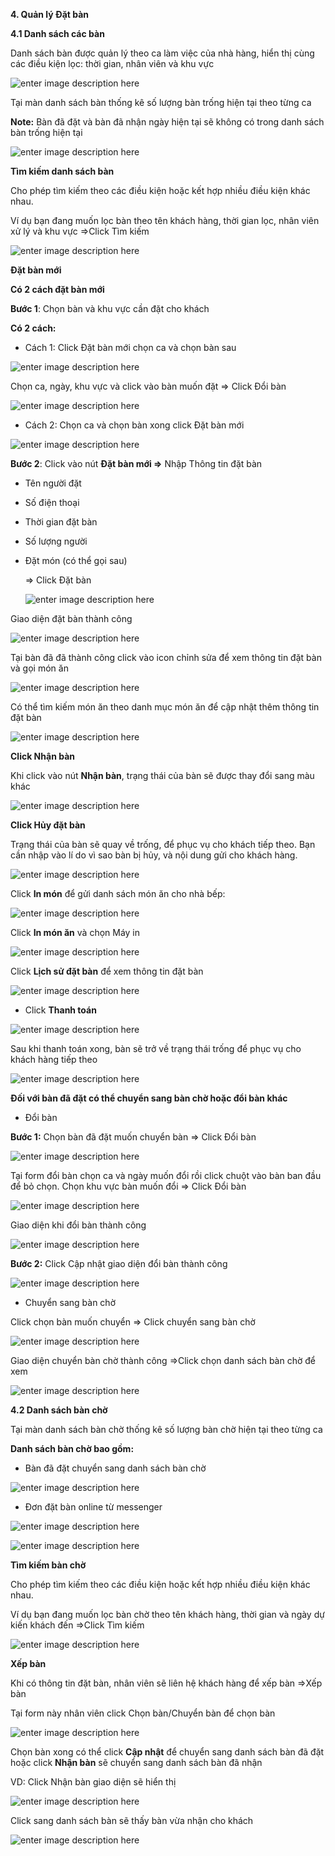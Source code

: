 


**4. Quản lý Đặt bàn**

**4.1 Danh sách các bàn**

Danh sách bàn được quản lý theo ca làm việc của nhà hàng, hiển thị 
cùng các điều kiện lọc: thời gian, nhân viên và khu vực

![enter image description here](https://static8.muarecdn.com/original/muare/images/2020/06/08/5625309_screenshot-79.png)

Tại màn danh sách bàn thống kê số lượng bàn trống hiện tại theo từng ca

**Note:** Bàn đã đặt và bàn đã nhận ngày hiện tại sẽ không có trong danh sách bàn trống hiện tại

![enter image description here](https://static8.muarecdn.com/original/muare/images/2020/06/08/5625339_screenshot-1.png)

**Tìm kiếm danh sách bàn**

Cho phép tìm kiếm theo các điều kiện hoặc kết hợp nhiều điều kiện khác nhau. 

Ví dụ bạn đang muốn lọc bàn theo tên khách hàng, thời gian lọc, nhân viên xử lý và khu vực
=>Click Tìm kiếm 


![enter image description here](https://static8.muarecdn.com/original/muare/images/2020/06/08/5625343_screenshot-2.png)


**Đặt bàn mới**

**Có 2 cách đặt bàn mới**



**Bước 1**: Chọn bàn và khu vực cần đặt cho khách

**Có 2 cách:**

- Cách 1: Click Đặt bàn mới chọn ca và chọn bàn sau

![enter image description here](https://static8.muarecdn.com/original/muare/images/2020/06/18/5638414_screenshot-74.png)

Chọn ca, ngày, khu vực và click vào bàn muốn đặt => Click Đổi bàn

![enter image description here](https://static8.muarecdn.com/original/muare/images/2020/06/18/5638422_screenshot-75.png)

- Cách 2: Chọn ca và chọn bàn xong click Đặt bàn mới


![enter image description here](https://static8.muarecdn.com/original/muare/images/2020/06/08/5625560_screenshot-6.png)

**Bước 2**: Click vào nút  **Đặt bàn mới =>**  Nhập Thông tin đặt bàn

-   Tên người đặt
    
-   Số điện thoại
    
-   Thời gian đặt bàn
    
-   Số lượng người
    
-   Đặt món (có thể gọi sau)

    => Click Đặt bàn 
    
    ![enter image description here](https://static8.muarecdn.com/original/muare/images/2020/06/08/5625565_screenshot-7.png)

Giao diện đặt bàn thành công

![enter image description here](https://static8.muarecdn.com/original/muare/images/2020/06/08/5625568_screenshot-8.png)

Tại bàn đã đã thành công click vào icon chỉnh sửa để xem thông tin đặt bàn và gọi món ăn

![enter image description here](https://static8.muarecdn.com/original/muare/images/2020/06/08/5625577_screenshot-9.png)

Có thể tìm kiếm món ăn theo danh mục món ăn để cập nhật thêm thông tin đặt bàn

![enter image description here](https://static8.muarecdn.com/original/muare/images/2020/06/08/5625585_screenshot-10.png)

**Click Nhận bàn**

Khi click vào nút  **Nhận bàn**, trạng thái của bàn sẽ được thay đổi sang màu khác

![enter image description here](https://static8.muarecdn.com/original/muare/images/2020/06/08/5625608_screenshot-11.png)


**Click Hủy đặt bàn**

Trạng thái của bàn sẽ quay về trống, để phục vụ cho khách tiếp theo. Bạn cần nhập vào lí do vì sao bàn bị hủy, và nội dung gửi cho khách hàng.

![enter image description here](https://static8.muarecdn.com/original/muare/images/2019/11/20/5386266_27.png)

Click  **In món**  để gửi danh sách món ăn cho nhà bếp:

![enter image description here](https://static8.muarecdn.com/original/muare/images/2020/06/08/5625643_screenshot-12.png)

Click  **In món ăn**  và chọn Máy in

![enter image description here](https://static8.muarecdn.com/original/muare/images/2020/06/08/5625654_screenshot-13.png)

Click **Lịch sử đặt bàn** để xem thông tin đặt bàn

![enter image description here](https://static8.muarecdn.com/original/muare/images/2020/06/08/5625666_screenshot-14.png)


-   Click  **Thanh toán**

![enter image description here](https://static8.muarecdn.com/original/muare/images/2020/06/08/5625681_screenshot-15.png)

Sau khi thanh toán xong, bàn sẽ trở về trạng thái trống để phục vụ cho khách hàng tiếp theo

![enter image description here](https://static8.muarecdn.com/original/muare/images/2020/06/08/5625682_screenshot-16.png)


**Đối với bàn đã đặt có thể chuyển  sang bàn chờ hoặc đổi bàn khác**

- Đổi bàn 

**Bước 1:** Chọn bàn đã đặt muốn chuyển bàn => Click Đổi bàn 

![enter image description here](https://static8.muarecdn.com/original/muare/images/2020/06/08/5625698_screenshot-17.png)

Tại form đổi bàn chọn ca và ngày muốn đổi rồi click chuột vào bàn ban đầu để bỏ chọn. Chọn khu vực  bàn muốn đổi => Click Đổi bàn

![enter image description here](https://static8.muarecdn.com/original/muare/images/2020/06/08/5625707_screenshot-18.png)

Giao diện khi đổi bàn thành công

![enter image description here](https://static8.muarecdn.com/original/muare/images/2020/06/08/5625716_screenshot-19.png)

**Bước 2:** Click Cập nhật giao diện đổi bàn thành công 

![enter image description here](https://static8.muarecdn.com/original/muare/images/2020/06/08/5625727_screenshot-20.png)

- Chuyển sang bàn chờ

Click chọn bàn muốn chuyển => Click chuyển sang bàn chờ

![enter image description here](https://static8.muarecdn.com/original/muare/images/2020/06/08/5625730_screenshot-21.png)

Giao diện chuyển bàn chờ thành công =>Click chọn danh sách bàn chờ để xem

![enter image description here](https://static8.muarecdn.com/original/muare/images/2020/06/08/5625744_screenshot-23.png)

**4.2 Danh sách bàn chờ**

Tại màn danh sách bàn chờ thống kê số lượng bàn chờ hiện tại theo từng ca

**Danh sách bàn chờ bao gồm:**

- Bàn đã đặt chuyển sang danh sách bàn chờ 

![enter image description here](https://static8.muarecdn.com/original/muare/images/2020/06/08/5625758_screenshot-24.png)

- Đơn đặt bàn online từ messenger

![enter image description here](https://static8.muarecdn.com/original/muare/images/2020/06/08/5625773_screenshot-25.png)

![enter image description here](https://static8.muarecdn.com/original/muare/images/2020/06/08/5625775_screenshot-26.png)

**Tìm kiếm bàn chờ**

Cho phép tìm kiếm theo các điều kiện hoặc kết hợp nhiều điều kiện khác nhau. 

Ví dụ bạn đang muốn lọc bàn chờ theo tên khách hàng, thời gian và ngày dự kiến khách đến =>Click Tìm kiếm 

![enter image description here](https://static8.muarecdn.com/original/muare/images/2020/06/08/5625802_screenshot-27.png)

**Xếp bàn**

Khi có thông tin đặt bàn, nhân viên sẽ liên hệ khách hàng để xếp bàn =>Xếp bàn

Tại form này nhân viên click Chọn bàn/Chuyển bàn để chọn bàn

![enter image description here](https://static8.muarecdn.com/original/muare/images/2020/06/08/5625805_screenshot-28.png)

Chọn bàn xong có thể click **Cập nhật** để chuyển sang danh sách bàn đã đặt hoặc click **Nhận bàn** sẽ chuyển sang danh sách bàn đã nhận

VD: Click Nhận bàn giao diện sẽ hiển thị

![enter image description here](https://static8.muarecdn.com/original/muare/images/2020/06/08/5625814_screenshot-30.png)

Click sang danh sách bàn sẽ thấy bàn vừa nhận cho khách

![enter image description here](https://static8.muarecdn.com/original/muare/images/2020/06/08/5625813_screenshot-29.png)
